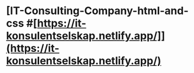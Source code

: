 ﻿# [IT-Consulting-Company-html-and-css #[https://it-konsulentselskap.netlify.app/]](https://it-konsulentselskap.netlify.app/)
